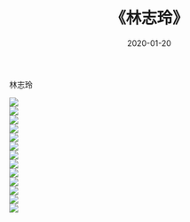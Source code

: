 ﻿---
layout: post
title:  《林志玲》
date:   2020-01-20
img: http://img.660000.xyz/Sharelink/壁纸/明星魅力/华人明星/林志玲/000.jpg
categories: [美女, 清纯, 唯美]
---

林志玲

 ![](http://img.660000.xyz/Sharelink/壁纸/明星魅力/华人明星/林志玲/001.jpg) <br>![](http://img.660000.xyz/Sharelink/壁纸/明星魅力/华人明星/林志玲/002.jpg) <br>![](http://img.660000.xyz/Sharelink/壁纸/明星魅力/华人明星/林志玲/003.jpg) <br>![](http://img.660000.xyz/Sharelink/壁纸/明星魅力/华人明星/林志玲/004.jpg) <br>![](http://img.660000.xyz/Sharelink/壁纸/明星魅力/华人明星/林志玲/005.jpg) <br>![](http://img.660000.xyz/Sharelink/壁纸/明星魅力/华人明星/林志玲/006.jpg) <br>![](http://img.660000.xyz/Sharelink/壁纸/明星魅力/华人明星/林志玲/007.jpg) <br>![](http://img.660000.xyz/Sharelink/壁纸/明星魅力/华人明星/林志玲/008.jpg) <br>![](http://img.660000.xyz/Sharelink/壁纸/明星魅力/华人明星/林志玲/009.jpg) <br>![](http://img.660000.xyz/Sharelink/壁纸/明星魅力/华人明星/林志玲/010.jpg) <br>![](http://img.660000.xyz/Sharelink/壁纸/明星魅力/华人明星/林志玲/011.jpg) <br>![](http://img.660000.xyz/Sharelink/壁纸/明星魅力/华人明星/林志玲/012.jpg) <br>![](http://img.660000.xyz/Sharelink/壁纸/明星魅力/华人明星/林志玲/013.jpg) <br>